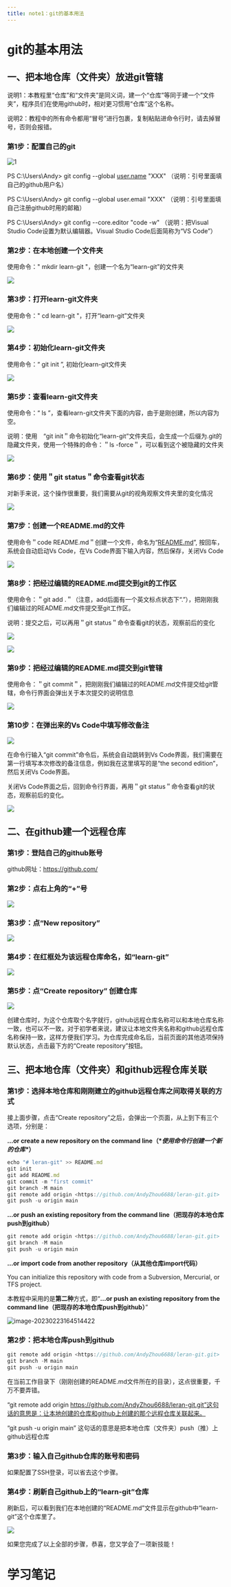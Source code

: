 ```yaml
---
title: note1：git的基本用法
---
```

# git的基本用法

## 一、把本地仓库（文件夹）放进git管辖

说明1：本教程里“仓库”和“文件夹”是同义词，建一个“仓库”等同于建一个“文件夹”，程序员们在使用github时，相对更习惯用“仓库”这个名称。

说明2：教程中的所有命令都用“冒号”进行包裹，复制粘贴进命令行时，请去掉冒号，否则会报错。

### 第1步：配置自己的git

![1](note1.assets/1.png)

PS C:\Users\Andy> git config --global [user.name](http://user.name/) "XXX"  （说明：引号里面填自己的github用户名）

PS C:\Users\Andy> git config --global user.email "XXX"  （说明：引号里面填自己注册github时用的邮箱）

PS C:\Users\Andy> git config --core.editor "code -w"  （说明：把Visual Studio Code设置为默认编辑器。Visual Studio Code后面简称为“VS Code”）

### 第2步：在本地创建一个文件夹

使用命令：" mkdir learn-git "，创建一个名为“learn-git”的文件夹

![](note1.assets/2.png)

### 第3步：打开learn-git文件夹

使用命令：" cd learn-git "，打开“learn-git”文件夹

![](note1.assets/3.png)

### 第4步：初始化learn-git文件夹

使用命令：“ git init ”, 初始化learn-git文件夹

![](note1.assets/4.png)

### 第5步：查看learn-git文件夹

使用命令：“ ls ”，查看learn-git文件夹下面的内容，由于是刚创建，所以内容为空。

说明：使用　“git init＂命令初始化“learn-git”文件夹后，会生成一个后缀为.git的隐藏文件夹，使用一个特殊的命令：＂ls -force＂，可以看到这个被隐藏的文件夹

![](note1.assets/5.png)

### 第6步：使用＂git status＂命令查看git状态

对新手来说，这个操作很重要，我们需要从git的视角观察文件夹里的变化情况

![](note1.assets/6.png)

### 第7步：创建一个README.md的文件

使用命令＂code README.md＂创建一个文件，命名为“[README.md](http://README.md)”, 按回车，系统会自动启动Vs Code，在Vs Code界面下输入内容，然后保存，关闭Vs Code

![](note1.assets/7.png)

### 第8步：把经过编辑的README.md提交到git的工作区

使用命令：＂git add .＂（注意，add后面有一个英文标点状态下“.”），把刚刚我们编辑过的README.md文件提交至git工作区。

说明：提交之后，可以再用＂git status＂命令查看git的状态，观察前后的变化

![](note1.assets/8-1.png)

![](note1.assets/8-2.png)

### 第9步：把经过编辑的README.md提交到git管辖

使用命令：＂git commit＂，把刚刚我们编辑过的README.md文件提交给git管辖，命令行界面会弹出关于本次提交的说明信息

![](note1.assets/9.png)

### 第10步：在弹出来的Vs Code中填写修改备注

![](note1.assets/10.png)

在命令行输入“git commit”命令后，系统会自动跳转到Vs Code界面，我们需要在第一行填写本次修改的备注信息，例如我在这里填写的是“the second edition”，然后关闭Vs Code界面。

关闭Vs Code界面之后，回到命令行界面，再用＂git status＂命令查看git的状态，观察前后的变化。

![](note1.assets/10-1.png)

## 二、在github建一个远程仓库

### 第1步：登陆自己的github账号

github网址：https://github.com/

### 第2步：点右上角的“+”号

![](note1.assets/11.png)

### 第3步：点“New repository”

![](note1.assets/12.png)

### 第4步：在红框处为该远程仓库命名，如“learn-git”

![](note1.assets/13.png)

### 第5步：点“Create repository” 创建仓库

![](note1.assets/14.png)

创建仓库时，为这个仓库取个名字就行，github远程仓库名称可以和本地仓库名称一致，也可以不一致，对于初学者来说，建议让本地文件夹名称和github远程仓库名称保持一致，这样方便我们学习。为仓库完成命名后，当前页面的其他选项保持默认状态，点击最下方的“Create repository”按钮。

## 三、把本地仓库（文件夹）和github远程仓库关联

### 第1步：选择本地仓库和刚刚建立的github远程仓库之间取得关联的方式

接上面步骤，点击“Create repository”之后，会弹出一个页面，从上到下有三个选项，分别是：

**…or create a new repository on the command line（\**使用命令行创建一个新的仓库\**）**

```jsx
echo "# leran-git" >> README.md
git init
git add README.md
git commit -m "first commit"
git branch -M main
git remote add origin <https://github.com/AndyZhou6688/leran-git.git>
git push -u origin main
```

**…or push an existing repository from the command line（把现存的本地仓库push到github）**

```jsx
git remote add origin <https://github.com/AndyZhou6688/leran-git.git>
git branch -M main
git push -u origin main
```

**…or import code from another repository（从其他仓库import代码）**

You can initialize this repository with code from a Subversion, Mercurial, or TFS project.

本教程中采用的是**第二种**方式，即“**…or push an existing repository from the command line（把现存的本地仓库push到github）**”

![image-20230223164514422](https://gitee.com/andy116688/Typora/raw/master/img/image-20230223164514422.png)

### 第2步：把本地仓库push到github

```jsx
git remote add origin <https://github.com/AndyZhou6688/leran-git.git>
git branch -M main
git push -u origin main
```

在当前工作目录下（刚刚创建的README.md文件所在的目录），这点很重要，千万不要弄错。

“git remote add origin https://github.com/AndyZhou6688/leran-git.git”这句话的意思是：让本地创建的仓库和github上创建的那个远程仓库关联起来。

“git push -u origin main” 这句话的意思是把本地仓库（文件夹）push（推）上github远程仓库

### 第3步：输入自己github仓库的账号和密码

如果配置了SSH登录，可以省去这个步骤。

### 第4步：刷新自己github上的“learn-git”仓库

刷新后，可以看到我们在本地创建的“README.md”文件显示在github中“learn-git”这个仓库里了。

![](note1.assets/15.png)

如果您完成了以上全部的步骤，恭喜，您又学会了一项新技能！
# 学习笔记